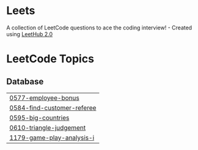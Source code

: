# Leets
A collection of LeetCode questions to ace the coding interview! - Created using [LeetHub 2.0](https://github.com/maitreya2954/LeetHub-2.0-Firefox)

<!---LeetCode Topics Start-->
# LeetCode Topics
## Database
|  |
| ------- |
| [0577-employee-bonus](https://github.com/gr1tEnt/Leets/tree/master/0577-employee-bonus) |
| [0584-find-customer-referee](https://github.com/gr1tEnt/Leets/tree/master/0584-find-customer-referee) |
| [0595-big-countries](https://github.com/gr1tEnt/Leets/tree/master/0595-big-countries) |
| [0610-triangle-judgement](https://github.com/gr1tEnt/Leets/tree/master/0610-triangle-judgement) |
| [1179-game-play-analysis-i](https://github.com/gr1tEnt/Leets/tree/master/1179-game-play-analysis-i) |
<!---LeetCode Topics End-->